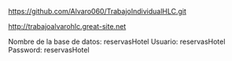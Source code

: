 <!-- a. Enlace a GitHub -->

https://github.com/Alvaro060/TrabajoIndividualHLC.git

<!-- b. Enlace al alojamiento web -->

http://trabajoalvarohlc.great-site.net

<!-- c. Datos para la conexión a la base de datos (nombre de la base de datos, usuario y password) -->

Nombre de la base de datos: reservasHotel
Usuario: reservasHotel
Password: reservasHotel

<!-- d. Otra información que se considere necesaria para la correcta ejecución del proyecto -->
